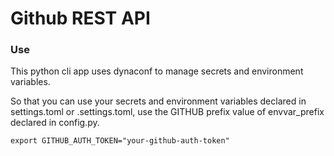 # Github REST API


### Use

This python cli app uses dynaconf to manage secrets and environment variables.

So that you can use your secrets and environment variables declared in settings.toml or .settings.toml, use the GITHUB prefix value of envvar_prefix
declared in config.py.

```shell
export GITHUB_AUTH_TOKEN="your-github-auth-token"
```
